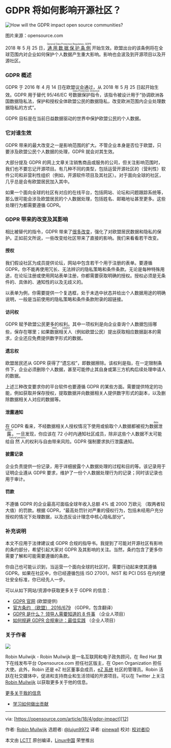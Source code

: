 # GDPR 将如何影响开源社区？

![How will the GDPR impact open source communities?](https://opensource.com/sites/default/files/styles/image-full-size/public/lead-images/OSDC_EU_flag.png?itok=4n9j74tL "GDPR 法案将如何影响开源社区？")

图片来源：opensource.com

2018 年 5 月 25 日，[<ruby>通用数据保护条例<rt>General Data Protection Regulation, GDPR</rt></ruby>][1] 开始生效。欧盟出台的该条例将在全球范围内对企业如何保护个人数据产生重大影响。影响也会波及到开源项目以及开源社区。

### GDPR 概述

GDPR 于 2016 年 4 月 14 日在欧盟议会通过，从 2018 年 5 月 25 日起开始生效。GDPR 用于替代 95/46/EC 号<ruby>数据保护指令<rt>Data Protection Directive</rt></ruby>，该指令被设计用于“协调欧洲各国数据隐私法，保护和授权全体欧盟公民的数据隐私，改变欧洲范围内企业处理数据隐私的方式”。

GDPR 目标是在当前日益数据驱动的世界中保护欧盟公民的个人数据。

### 它对谁生效

GDPR 带来的最大改变之一是影响范围的扩大。不管企业本身是否位于欧盟，只要涉及欧盟公民个人数据的处理，GDPR 就会对其生效。

大部分提及 GDPR 的网上文章关注销售商品或服务的公司，但关注影响范围时，我们也不要忘记开源项目。有几种不同的类型，包括运营开源社区的（营利性）软件公司和非营利性组织（例如，开源软件项目及其社区）。对于面向全球的社区，几乎总是会有欧盟居民加入其中。

如果一个面向全球的社区有对应的在线平台，包括网站、论坛和问题跟踪系统等，那么很可能会涉及欧盟居民的个人数据处理，包括姓名、邮箱地址甚至更多。这些处理行为都需要遵循 GDPR。

### GDPR 带来的改变及其影响

相比被替代的指令，GDPR 带来了[很多改变][2]，强化了对欧盟居民数据和隐私的保护。正如前文所说，一些改变给社区带来了直接的影响。我们来看看若干改变。

#### 授权

我们假设社区为成员提供论坛，网站中包含若干个用于注册的表单。要遵循 GDPR，你不能再使用冗长、无法辨识的隐私策略和条件条款。无论是每种特殊用途，在论坛注册或使用网站表单注册，你都需要获取明确的授权。授权必须是无条件的、具体的、通知性的以及无歧义的。

以表单为例，你需要提供一个复选框，处于未选中状态并给出个人数据用途的明确说明，一般是当前使用的隐私策略和条件条款附录的超链接。

#### 访问权

GDPR 赋予欧盟公民更多的权利。其中一项权利是向企业查询个人数据包括哪些，保存在哪里；如果<ruby>数据相关人<rt>data subject</rt></ruby>（例如欧盟公民）提出获取相应数据副本的需求，企业还应免费提供数字形式的数据。

#### 遗忘权

欧盟居民还从 GDPR 获得了“遗忘权”，即数据擦除。该权利是指，在一定限制条件下，企业必须删除个人数据，甚至可能停止其自身或第三方机构后续处理申请人的数据。

上述三种改变要求你的平台软件也要遵循 GDPR 的某些方面。需要提供特定的功能，例如获取并保存授权，提取数据并向数据相关人提供数字形式的副本，以及删除数据相关人对应的数据等。

#### 泄露通知

在 GDPR 看来，不经数据相关人授权情况下使用或偷取个人数据都被视为<ruby>数据泄露<rt>data breach</rt></ruby>。一旦发现，你应该在 72 小时内通知社区成员，除非这些个人数据不太可能给<ruby>自然人<rt>natural persons</rt></ruby>的权利与自由带来风险。GDPR 强制要求执行泄露通知。

#### 披露记录

企业负责提供一份记录，用于详细披露个人数据处理的过程和目的等。该记录用于证明企业遵从 GDPR 要求，维护了一份个人数据处理行为的记录；同时该记录也用于审计。

#### 罚款

不遵循 GDPR 的企业最高可面临全球年收入总额 4% 或 2000 万欧元 （取两者较大值）的罚款。根据 GDPR，“最高处罚针对严重的侵权行为，包括未经用户充分授权的情况下处理数据，以及违反设计理念中核心隐私部分”。

### 补充说明

本文不应用于法律建议或 GDPR 合规的指导书。我提到了可能对开源社区有影响的条约部分，希望引起大家对 GDPR 及其影响的关注。当然，条约包含了更多你需要了解和可能需要遵循的条款。

你自己也可能认识到，当运营一个面向全球的社区时，需要行动起来使其遵循 GDPR。如果在社区中，你已经遵循包括 ISO 27001，NIST 和 PCI DSS 在内的健壮安全标准，你已经先人一步。

可以从如下网站/资源中获取更多关于 GDPR 的信息：

*   [GDPR 官网][3] (欧盟提供)
*   [官方条约 （欧盟） 2016/679][4] （GDPR，包含翻译）
*   [GDPR 是什么？ 领导人需要知道的 8 件事][5] （企业人项目）
*   [如何规避 GDPR 合规审计：最佳实践][6] （企业人项目）
    

### 关于作者

[![](https://opensource.com/sites/default/files/styles/profile_pictures/public/robinm-low-3-square.jpg?itok=8qH6iUZh)][7]

Robin Muilwijk \- Robin Muilwijk 是一名互联网和电子政务顾问，在 Red Hat 旗下在线发布平台 Opensource.com 担任社区版主，在 Open Organization 担任大使。此外，Robin 还是 eZ 社区董事会成员，[eZ 系统][8] 社区的管理员。Robin 活跃在社交媒体中，促进和支持商业和生活领域的开源项目。可以在 Twitter 上关注 [Robin Muilwijk][9] 以获取更多关于他的信息。

[更多关于我的信息][10]

*   [学习如何做出贡献][11]

---

via: [https://opensource.com/article/18/4/gdpr-impact][12]

作者: [Robin Muilwijk][13] 选题者: [@lujun9972][14] 译者: [pinewall][15] 校对: [校对者ID][16]

本文由 [LCTT][17] 原创编译，[Linux中国][18] 荣誉推出

[1]: https://www.eugdpr.org/eugdpr.org.html
[2]: https://www.eugdpr.org/key-changes.html
[3]: https://www.eugdpr.org/eugdpr.org.html
[4]: http://eur-lex.europa.eu/legal-content/EN/TXT/?qid=1520531479111&uri=CELEX:32016R0679
[5]: https://enterprisersproject.com/article/2018/4/what-gdpr-8-things-leaders-should-know
[6]: https://enterprisersproject.com/article/2017/9/avoiding-gdpr-compliance-audit-best-practices
[7]: https://opensource.com/users/robinmuilwijk
[8]: http://ez.no
[9]: https://opensource.com/users/robinmuilwijk
[10]: https://opensource.com/users/robinmuilwijk
[11]: https://opensource.com/participate
[12]: https://opensource.com/article/18/4/gdpr-impact
[13]: https://opensource.com/users/robinmuilwijk
[14]: https://github.com/lujun9972
[15]: https://github.com/pinewall
[16]: https://github.com/校对者ID
[17]: https://github.com/LCTT/TranslateProject
[18]: https://linux.cn/
